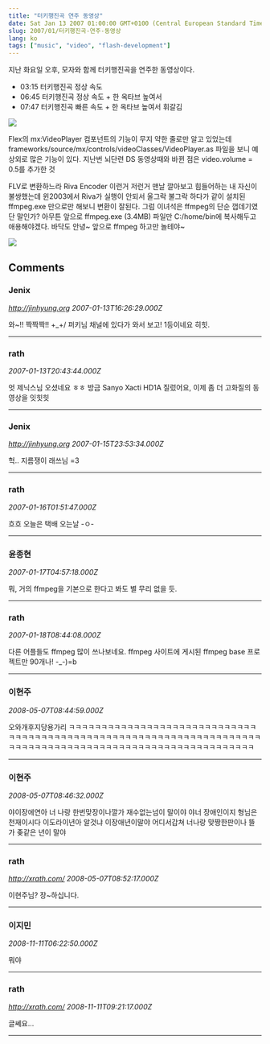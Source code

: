 ```yaml
---
title: "터키행진곡 연주 동영상"
date: Sat Jan 13 2007 01:00:00 GMT+0100 (Central European Standard Time)
slug: 2007/01/터키행진곡-연주-동영상
lang: ko
tags: ["music", "video", "flash-development"]
---
```


지난 화요일 오후, 모자와 함께 터키행진곡을 연주한 동영상이다.

- 03:15 터키행진곡 정상 속도 
- 06:45 터키행진곡 정상 속도 + 한 옥타브 높여서
- 07:47 터키행진곡 빠른 속도 + 한 옥타브 높여서 휘갈김

![](/img/rath_piano_070113.jpg)

Flex의 mx:VideoPlayer 컴포넌트의 기능이 무지 약한 줄로만 알고 있었는데 
frameworks/source/mx/controls/videoClasses/VideoPlayer.as 파일을 보니 
예상외로 많은 기능이 있다. 지난번 뇌단련 DS 동영상때와 바뀐 점은 
video.volume = 0.5를 추가한 것

FLV로 변환하느라 Riva Encoder 이런거 저런거 맨날 깔아보고 힘들어하는 내 자신이 불쌍했는데 
윈2003에서 Riva가 실행이 안되서 울그락 불그락 하다가 같이 설치된 ffmpeg.exe 만으로만 해보니 변환이 잘된다. 그럼 이녀석은 ffmpeg의 단순 껍데기였단 말인가? 
아무튼 앞으로 ffmpeg.exe (3.4MB) 파일만 C:/home/bin에 복사해두고 애용해야겠다.
바닥도 안녕~ 앞으로 ffmpeg 하고만 놀테야~ 

![](/img/ffmpeg_snapshot.jpg)

## Comments

### Jenix
*http://jinhyung.org*
*2007-01-13T16:26:29.000Z*

와~!! 짝짝짝!! +_+/
퍼키님 채널에 있다가 와서 보고! 1등이네요 히힛.

---

### rath
*2007-01-13T20:43:44.000Z*

엇 제닉스님 오셨네요 ㅎㅎ 
방금 Sanyo Xacti HD1A 질렀어요, 이제 좀 더 고화질의 동영상을 잇힛힛

---

### Jenix
*http://jinhyung.org*
*2007-01-15T23:53:34.000Z*

헉.. 지름쟁이 래쓰님 =3

---

### rath
*2007-01-16T01:51:47.000Z*

흐흐 오늘은 택배 오는날 -ㅇ-

---

### 윤종현
*2007-01-17T04:57:18.000Z*

뭐, 거의 ffmpeg을 기본으로 한다고 봐도 별 무리 없을 듯.

---

### rath
*2007-01-18T08:44:08.000Z*

다른 어플들도 ffmpeg 많이 쓰나보네요.
ffmpeg 사이트에 게시된 ffmpeg base 프로젝트만 90개나! -_-)=b

---

### 이현주
*2008-05-07T08:44:59.000Z*

오와개후지당용가리
ㅋㅋㅋㅋㅋㅋㅋㅋㅋㅋㅋㅋㅋㅋㅋㅋㅋㅋㅋㅋㅋㅋㅋㅋㅋㅋㅋㅋㅋㅋㅋㅋㅋㅋㅋㅋㅋㅋㅋㅋㅋㅋㅋㅋㅋㅋㅋㅋㅋㅋㅋㅋㅋㅋㅋㅋㅋㅋㅋㅋㅋㅋㅋㅋㅋㅋㅋㅋㅋㅋㅋㅋㅋㅋㅋㅋㅋㅋㅋㅋㅋㅋㅋㅋㅋㅋㅋㅋㅋㅋㅋㅋㅋㅋㅋㅋㅋㅋㅋㅋㅋㅋㅋㅋㅋㅋ

---

### 이현주
*2008-05-07T08:46:32.000Z*

야이장에연아 너 나랑 한번맞장이나깔가 재수없는넘이 말이야
 야너 장애인이지 형님은 천재이시다
 이도라이년아 알것냐 
이장애년이말야 어디서갑쳐 
너나랑 맞짱한판이나 뜰가 
좆같은 년이 말야

---

### rath
*http://xrath.com/*
*2008-05-07T08:52:17.000Z*

이현주님? 장~하십니다.

---

### 이지민
*2008-11-11T06:22:50.000Z*

뭐야

---

### rath
*http://xrath.com/*
*2008-11-11T09:21:17.000Z*

글쎄요...

---
